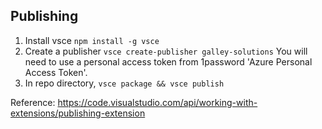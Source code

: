 ## Publishing

1. Install vsce `npm install -g vsce`
1. Create a publisher `vsce create-publisher galley-solutions` You will need to use a personal access token from 1password 'Azure Personal Access Token'.
1. In repo directory, `vsce package && vsce publish`

Reference: https://code.visualstudio.com/api/working-with-extensions/publishing-extension
